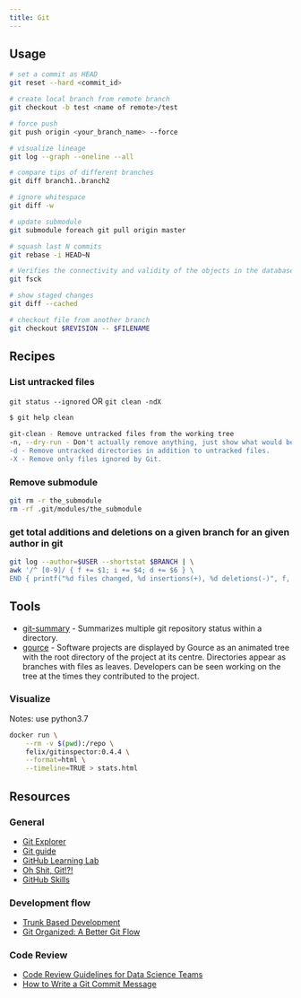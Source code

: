 ```yaml
---
title: Git
---
```


## Usage

```bash
# set a commit as HEAD
git reset --hard <commit_id>

# create local branch from remote branch
git checkout -b test <name of remote>/test

# force push
git push origin <your_branch_name> --force

# visualize lineage
git log --graph --oneline --all

# compare tips of different branches
git diff branch1..branch2

# ignore whitespace
git diff -w

# update submodule
git submodule foreach git pull origin master

# squash last N commits
git rebase -i HEAD~N

# Verifies the connectivity and validity of the objects in the database
git fsck

# show staged changes
git diff --cached

# checkout file from another branch
git checkout $REVISION -- $FILENAME
```

## Recipes

### List untracked files

`git status --ignored` OR `git clean -ndX`

```bash
$ git help clean

git-clean - Remove untracked files from the working tree
-n, --dry-run - Don't actually remove anything, just show what would be done.
-d - Remove untracked directories in addition to untracked files.
-X - Remove only files ignored by Git.
```

### Remove submodule

```bash
git rm -r the_submodule
rm -rf .git/modules/the_submodule
```

### get total additions and deletions on a given branch for an given author in git

```bash
git log --author=$USER --shortstat $BRANCH | \
awk '/^ [0-9]/ { f += $1; i += $4; d += $6 } \
END { printf("%d files changed, %d insertions(+), %d deletions(-)", f, i, d) }'
```

## Tools

- [git-summary](https://github.com/MirkoLedda/git-summary) - Summarizes multiple git repository status within a directory.
- [gource](https://gource.io/) - Software projects are displayed by Gource as an animated tree with the root directory of the project at its centre. Directories appear as branches with files as leaves. Developers can be seen working on the tree at the times they contributed to the project.

### Visualize

Notes: use python3.7

```bash
docker run \
    --rm -v $(pwd):/repo \
    felix/gitinspector:0.4.4 \
    --format=html \
    --timeline=TRUE > stats.html
```

## Resources

### General

- [Git Explorer](https://gitexplorer.com)
- [Git guide](https://github.com/dbt-labs/corp/blob/main/git-guide.md)
- [GitHub Learning Lab](https://lab.github.com/)
- [Oh Shit, Git!?!](https://ohshitgit.com)
- [GitHub Skills](https://skills.github.com/)

### Development flow

- [Trunk Based Development](https://trunkbaseddevelopment.com)
- [Git Organized: A Better Git Flow](https://render.com/blog/git-organized-a-better-git-flow)

### Code Review

- [Code Review Guidelines for Data Science Teams](https://tdhopper.com/blog/code-review-guidelines)
- [How to Write a Git Commit Message](https://cbea.ms/git-commit/)
